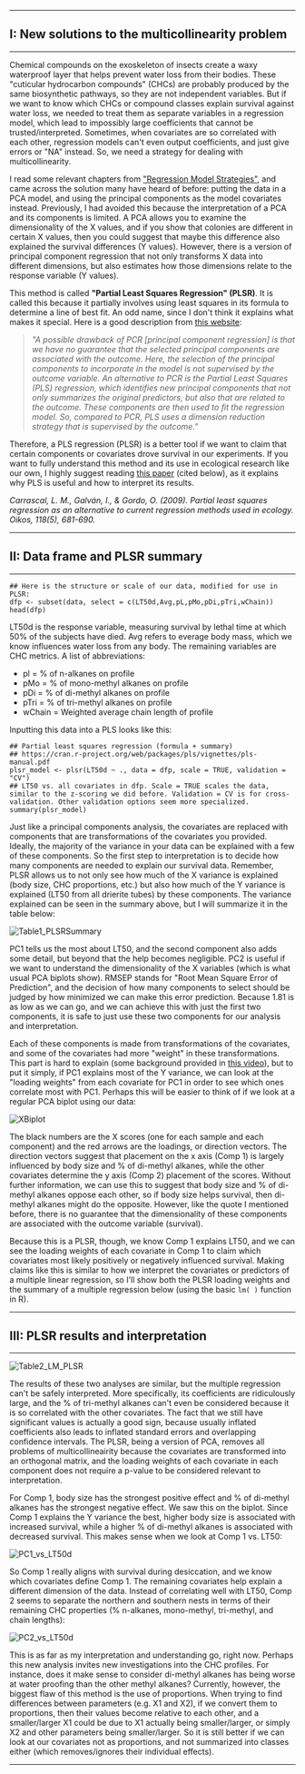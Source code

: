 ***

## I: New solutions to the multicollinearity problem 
***
Chemical compounds on the exoskeleton of insects create a waxy waterproof layer that helps prevent water loss from their bodies. These "cuticular hydrocarbon compounds" (CHCs) are probably produced by the same biosynthetic pathways, so they are not independent variables. But if we want to know which CHCs or compound classes explain survival against water loss, we needed to treat them as separate variables in a regression model, which lead to impossibly large coefficients that cannot be trusted/interpreted. Sometimes, when covariates are so correlated with each other, regression models can't even output coefficients, and just give errors or "NA" instead. So, we need a strategy for dealing with multicollinearity. 

I read some relevant chapters from ["Regression Model Strategies"](https://link.springer.com/book/10.1007/978-3-319-19425-7), and came across the solution many have heard of before: putting the data in a PCA model, and using the principal components as the model covariates instead. Previously, I had avoided this because the interpretation of a PCA and its components is limited. A PCA allows you to examine the dimensionality of the X values, and if you show that colonies are different in certain X values, then you could suggest that maybe this difference also explained the survival differences (Y values). However, there is a version of principal component regression that not only transforms X data into different dimensions, but also estimates how those dimensions relate to the response variable (Y values).

This method is called **"Partial Least Squares Regression" (PLSR)**. It is called this because it partially involves using least squares in its formula to determine a line of best fit. An odd name, since I don't think it explains what makes it special. Here is a good description from [this website](http://www.sthda.com/english/articles/37-model-selection-essentials-in-r/152-principal-component-and-partial-least-squares-regression-essentials/): 

> *"A possible drawback of PCR [principal component regression] is that we have no guarantee that the selected principal components are associated with the outcome. Here, the selection of the principal components to incorporate in the model is not supervised by the outcome variable. An alternative to PCR is the Partial Least Squares (PLS) regression, which identifies new principal components that not only summarizes the original predictors, but also that are related to the outcome. These components are then used to fit the regression model. So, compared to PCR, PLS uses a dimension reduction strategy that is supervised by the outcome."*

Therefore, a PLS regression (PLSR) is a better tool if we want to claim that certain components or covariates drove survival in our experiments. If you want to fully understand this method and its use in ecological research like our own, I highly suggest reading [this paper](https://onlinelibrary-wiley-com.libproxy.berkeley.edu/doi/10.1111/j.1600-0706.2008.16881.x) (cited below), as it explains why PLS is useful and how to interpret its results.

*Carrascal, L. M., Galván, I., & Gordo, O. (2009). Partial least squares regression as an alternative to current regression methods used in ecology. Oikos, 118(5), 681-690.*

***
## II: Data frame and PLSR summary 
***

```{r eval=TRUE}
## Here is the structure or scale of our data, modified for use in PLSR:
dfp <- subset(data, select = c(LT50d,Avg,pL,pMo,pDi,pTri,wChain))
head(dfp)
```
LT50d is the response variable, measuring survival by lethal time at which 50% of the subjects have died. Avg refers to everage body mass, which we know influences water loss from any body. The remaining variables are CHC metrics. A list of abbreviations:

- pl = % of n-alkanes on profile
- pMo = % of mono-methyl alkanes on profile
- pDi = % of di-methyl alkanes on profile
- pTri = % of tri-methyl alkanes on profile
- wChain = Weighted average chain length of profile

Inputting this data into a PLS looks like this:

```{r eval=TRUE}
## Partial least squares regression (formula + summary)
## https://cran.r-project.org/web/packages/pls/vignettes/pls-manual.pdf
plsr_model <- plsr(LT50d ~ ., data = dfp, scale = TRUE, validation = "CV")
## LT50 vs. all covariates in dfp. Scale = TRUE scales the data, similar to the z-scoring we did before. Validation = CV is for cross-validation. Other validation options seem more specialized. 
summary(plsr_model)
```
Just like a principal components analysis, the covariates are replaced with components that are transformations of the covariates you provided. Ideally, the majority of the variance in your data can be explained with a few of these components. So the first step to interpretation is to decide how many components are needed to explain our survival data. Remember, PLSR allows us to not only see how much of the X variance is explained (body size, CHC proportions, etc.) but also how much of the Y variance is explained (LT50 from all drierite tubes) by these components. The variance explained can be seen in the summary above, but I will summarize it in the table below:

![Table1_PLSRSummary](https://user-images.githubusercontent.com/15988774/209012213-26dffe8f-e920-43ca-8e75-14593d889e00.jpg)

PC1 tells us the most about LT50, and the second component also adds some detail, but beyond that the help becomes negligible. PC2 is useful if we want to understand the dimensionality of the X variables (which is what usual PCA biplots show). RMSEP stands for "Root Mean Square Error of Prediction", and the decision of how many components to select should be judged by how minimized we can make this error prediction. Because 1.81 is as low as we can go, and we can achieve this with just the first two components, it is safe to just use these two components for our analysis and interpretation.

Each of these components is made from transformations of the covariates, and some of the covariates had more "weight" in these transformations. This part is hard to explain (some background provided in [this video](https://youtu.be/Vf7doatc2rA)), but to put it simply, if PC1 explains most of the Y variance, we can look at the "loading weights" from each covariate for PC1 in order to see which ones correlate most with PC1. Perhaps this will be easier to think of if we look at a regular PCA biplot using our data:

![XBiplot](https://user-images.githubusercontent.com/15988774/209012296-47f0e6b5-6188-459d-a39a-e5ef078e093c.jpeg)

The black numbers are the X scores (one for each sample and each component) and the red arrows are the loadings, or direction vectors. The direction vectors suggest that placement on the x axis (Comp 1) is largely influenced by body size and % of di-methyl alkanes, while the other covariates determine the y axis (Comp 2) placement of the scores. Without further information, we can use this to suggest that body size and % of di-methyl alkanes oppose each other, so if body size helps survival, then di-methyl alkanes might do the opposite. However, like the quote I mentioned before, there is no guarantee that the dimensionality of these components are associated with the outcome variable (survival). 

Because this is a PLSR, though, we know Comp 1 explains LT50, and we can see the loading weights of each covariate in Comp 1 to claim which covariates most likely positively or negatively influenced survival. Making claims like this is similar to how we interpret the covariates or predictors of a multiple linear regression, so I'll show both the PLSR loading weights and the summary of a multiple regression below (using the basic `lm( )` function in R).

***
## III: PLSR results and interpretation 
***

![Table2_LM_PLSR](https://user-images.githubusercontent.com/15988774/209012367-4b0df348-a20c-4a09-b1b5-3c68b9de4f61.jpg)

The results of these two analyses are similar, but the multiple regression can't be safely interpreted. More specifically, its coefficients are ridiculously large, and the % of tri-methyl alkanes can't even be considered because it is so correlated with the other covariates. The fact that we still have significant values is actually a good sign, because usually inflated coefficients also leads to inflated standard errors and overlapping confidence intervals. The PLSR, being a version of PCA, removes all problems of multicollineairity because the covariates are transformed into an orthogonal matrix, and the loading weights of each covariate in each component does not require a p-value to be considered relevant to interpretation. 

For Comp 1, body size has the strongest positive effect and % of di-methyl alkanes has the strongest negative effect. We saw this on the biplot. Since Comp 1 explains the Y variance the best, higher body size is associated with increased survival, while a higher % of di-methyl alkanes is associated with decreased survival. This makes sense when we look at Comp 1 vs. LT50:

![PC1_vs_LT50d](https://user-images.githubusercontent.com/15988774/209012440-acf1150b-83d5-469a-a35f-88e6db3d6dfb.jpg)

So Comp 1 really aligns with survival during desiccation, and we know which covariates define Comp 1. The remaining covariates help explain a different dimension of the data. Instead of correlating well with LT50, Comp 2 seems to separate the northern and southern nests in terms of their remaining CHC properties (% n-alkanes, mono-methyl, tri-methyl, and chain lengths):

![PC2_vs_LT50d](https://user-images.githubusercontent.com/15988774/209012543-c5600233-5e36-477c-98f5-392eac84ced9.jpg)

This is as far as my interpretation and understanding go, right now. Perhaps this new analysis invites new investigations into the CHC profiles. For instance, does it make sense to consider di-methyl alkanes has being worse at water proofing than the other methyl alkanes? Currently, however, the biggest flaw of this method is the use of proportions. When trying to find differences between parameters (e.g. X1 and X2), if we convert them to proportions, then their values become relative to each other, and a smaller/larger X1 could be due to X1 actually being smaller/larger, or simply X2 and other parameters being smaller/larger. So it is still better if we can look at our covariates not as proportions, and not summarized into classes either (which removes/ignores their individual effects). 
***
